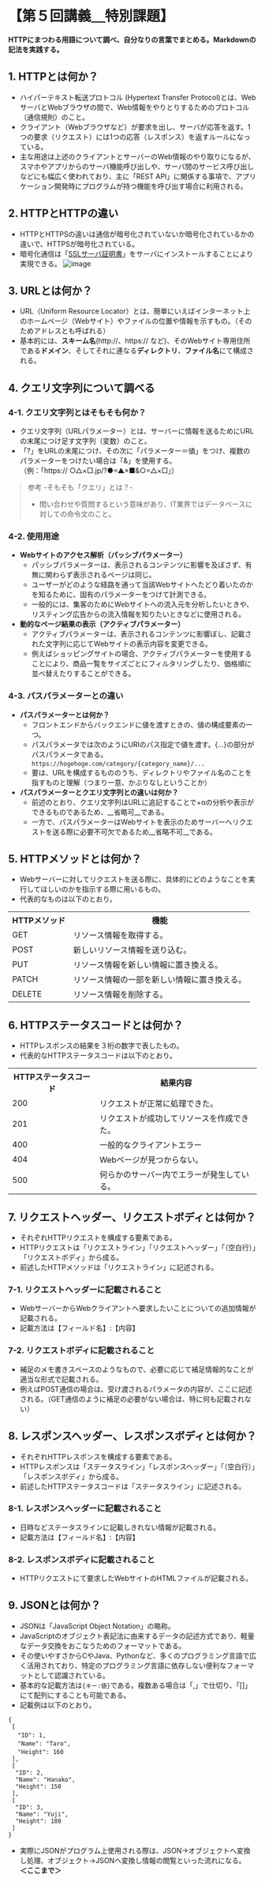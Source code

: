# 【第５回講義＿特別課題】
__HTTPにまつわる用語について調べ、自分なりの言葉でまとめる。Markdownの記法を実践する。__
## 1. HTTPとは何か？
- ハイパーテキスト転送プロトコル (Hypertext Transfer Protocol)とは、WebサーバとWebブラウザの間で、Web情報をやりとりするためのプロトコル（通信規則）のこと。
- クライアント（Webブラウザなど）が要求を出し、サーバが応答を返す。1つの要求（リクエスト）には1つの応答（レスポンス）を返すルールになっている。
- 主な用途は上述のクライアントとサーバーのWeb情報のやり取りになるが、スマホやアプリからのサーバ機能呼び出しや、サーバ間のサービス呼び出しなどにも幅広く使われており、主に「REST API」に関係する事項で、アプリケーション開発時にプログラムが持つ機能を呼び出す場合に利用される。
## 2. HTTPとHTTPの違い
- HTTPとHTTPSの違いは通信が暗号化されていないか暗号化されているかの違いで、HTTPSが暗号化されている。
- 暗号化通信は「[SSLサーバ証明書](https://www.itmanage.co.jp/security/ssl/)」をサーバにインストールすることにより実現できる。
![image](https://github.com/setagaya1/lecture5-special/assets/136170263/d5a4f50f-b5d5-40f4-880b-58de4ce8ecfd)

## 3. URLとは何か？
- URL（Uniform Resource Locator）とは、簡単にいえばインターネット上のホームページ（Webサイト）やファイルの位置や情報を示すもの。（そのためアドレスとも呼ばれる）
- 基本的には、**スキーム名**(http://、https:// など)、そのWebサイト専用住所である**ドメイン**、そしてそれに連なる**ディレクトリ**、**ファイル名**にて構成される。

## 4. クエリ文字列について調べる
### 4-1. クエリ文字列とはそもそも何か？
- クエリ文字列（URLパラメーター）とは、サーバーに情報を送るためにURLの末尾につけ足す文字列（変数）のこと。
- 「?」をURLの末尾につけ、その次に「パラメーター＝値」をつけ、複数のパラメーターをつけたい場合は「&」を使用する。  
（例：「https:// ○△×□.jp/?●=▲×■&○=△×□」）
>  参考 -そもそも「クエリ」とは？-
> - 問い合わせや質問するという意味があり、IT業界ではデータベースに対しての命令文のこと。
### 4-2. 使用用途
- __Webサイトのアクセス解析（パッシブパラメーター）__
  - パッシブパラメーターは、表示されるコンテンツに影響を及ぼさず、有無に関わらず表示されるページは同じ。
  - ユーザーがどのような経路を通って当該Webサイトへたどり着いたのかを知るために、固有のパラメーターをつけて計測できる。
  - 一般的には、集客のためにWebサイトへの流入元を分析したいときや、リスティング広告からの流入情報を知りたいときなどに使用される。
- __動的なページ結果の表示（アクティブパラメーター）__
  - アクティブパラメーターは、表示されるコンテンツに影響ぼし、記載された文字列に応じてWebサイトの表示内容を変更できる。
  - 例えばショッピングサイトの場合、アクティブパラメーターを使用することにより、商品一覧をサイズごとにフィルタリングしたり、価格順に並べ替えたりすることができる。
### 4-3. パスパラメーターとの違い
- __パスパラメーターとは何か？__
  - フロントエンドからバックエンドに値を渡すときの、値の構成要素の一つ。
  - パスパラメータでは次のようにURIのパス指定で値を渡す。{...}の部分がパスパラメータである。  
`https://hogehoge.com/category/{category_name}/...`
  - 要は、URLを構成するもののうち、ディレクトリやファイル名のことを指すものと理解（つまり一意、かぶりなしということか）
- __パスパラメーターとクエリ文字列との違いは何か？__
  - 前述のとおり、クエリ文字列はURLに追記することで+αの分析や表示ができるものであるため、__省略可__である。
  - 一方で、パスパラメーターはWebサイトを表示のためサーバーへリクエストを送る際に必要不可欠であるため__省略不可__である。
## 5. HTTPメソッドとは何か？
- Webサーバーに対してリクエストを送る際に、具体的にどのようなことを実行してほしいのかを指示する際に用いるもの。
- 代表的なものは以下のとおり。  
<table>
    <tr>
        <th>HTTPメソッド</th>
        <th>機能</th>
    </tr>
    <tr>
        <td>GET</td>
        <td>リソース情報を取得する。</td>
    </tr>
      <tr>
        <td>POST</td>
        <td>新しいリソース情報を送り込む。</td>
    </tr>
    <tr>
        <td>PUT</td>
        <td>リソース情報を新しい情報に置き換える。</td>
    </tr>
    <tr>
        <td>PATCH</td>
        <td>リソース情報の一部を新しい情報に置き換える。</td>
    </tr>
    <tr>
        <td>DELETE</td>
        <td>リソース情報を削除する。</td>
    </tr>
</table>

## 6. HTTPステータスコードとは何か？
- HTTPレスポンスの結果を３桁の数字で表したもの。
- 代表的なHTTPステータスコードは以下のとおり。
<table>
    <tr>
        <th>HTTPステータスコード</th>
        <th>結果内容</th>
    </tr>
    <tr>
        <td>200</td>
        <td>リクエストが正常に処理できた。</td>
    </tr>
      <tr>
        <td>201</td>
        <td>リクエストが成功してリソースを作成できた。</td>
    </tr>
    <tr>
        <td>400</td>
        <td>一般的なクライアントエラー</td>
    </tr>
    <tr>
        <td>404</td>
        <td>Webページが見つからない。</td>
    </tr>
    <tr>
        <td>500</td>
        <td>何らかのサーバー内でエラーが発生している。</td>
    </tr>
</table>

## 7. リクエストヘッダー、リクエストボディとは何か？
- それぞれHTTPリクエストを構成する要素である。
- HTTPリクエストは「リクエストライン」「リクエストヘッダー」「（空白行）」「リクエストボディ」から成る。
- 前述したHTTPメソッドは「リクエストライン」に記述される。
### 7-1. リクエストヘッダーに記載されること
- WebサーバーからWebクライアントへ要求したいことについての追加情報が記載される。
- 記載方法は【フィールド名】:【内容】
### 7-2. リクエストボディに記載されること
- 補足のメモ書きスペースのようなもので、必要に応じて補足情報的なことが適当な形式で記載される。
- 例えばPOST通信の場合は、受け渡されるパラメータの内容が、ここに記述される。（GET通信のように補足の必要がない場合は、特に何も記載されない）

## 8. レスポンスヘッダー、レスポンスボディとは何か？
- それぞれHTTPレスポンスを構成する要素である。
- HTTPレスポンスは「ステータスライン」「レスポンスヘッダー」「（空白行）」「レスポンスボディ」から成る。
- 前述したHTTPステータスコードは「ステータスライン」に記述される。
### 8-1. レスポンスヘッダーに記載されること
- 日時などステータスラインに記載しきれない情報が記載される。
- 記載方法は【フィールド名】:【内容】
### 8-2. レスポンスボディに記載されること
- HTTPリクエストにて要求したWebサイトのHTMLファイルが記載される。

## 9. JSONとは何か？
- JSONは「JavaScript Object Notation」の略称。
- JavaScriptのオブジェクト表記法に由来するデータの記述方式であり、軽量なデータ交換をおこなうためのフォーマットである。
- その使いやすさからCやJava、Pythonなど、多くのプログラミング言語で広く活用されており、特定のプログラミング言語に依存しない便利なフォーマットとして認識されている。
- 基本的な記載方法は`{キー:値}`である。複数ある場合は「,」で仕切り、「[]」にて配列にすることも可能である。
- 記載例は以下のとおり。
```
{
 [
 　"ID": 1,
 　"Name": "Taro",
 　"Height": 160
 ],
 [
  "ID": 2,
  "Name": "Hanako",
  "Height": 150
 ],
 [
  "ID": 3,
  "Name": "Yuji",
  "Height": 180
 ]
}
```
- 実際にJSONがプログラム上使用される際は、JSON→オブジェクトへ変換し処理、オブジェクト→JSONへ変換し情報の閲覧といった流れになる。  
**＜ここまで＞**
